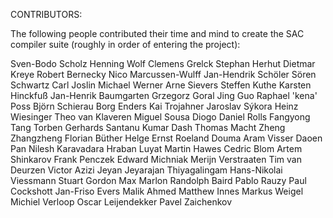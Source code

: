CONTRIBUTORS:

The following people contributed their time and mind to create the
SAC compiler suite (roughly in order of entering the project):

Sven-Bodo Scholz
Henning Wolf
Clemens Grelck
Stephan Herhut
Dietmar Kreye
Robert Bernecky
Nico Marcussen-Wulff
Jan-Hendrik Schöler
Sören Schwartz
Carl Joslin
Michael Werner
Arne Sievers
Steffen Kuthe
Karsten Hinckfuß
Jan-Henrik Baumgarten
Grzegorz Goral
Jing Guo
Raphael 'kena' Poss
Björn Schierau
Borg Enders
Kai Trojahner
Jaroslav Sýkora
Heinz Wiesinger
Theo van Klaveren
Miguel Sousa Diogo
Daniel Rolls
Fangyong Tang
Torben Gerhards
Santanu Kumar Dash
Thomas Macht
Zheng Zhangzheng
Florian Büther
Helge Ernst
Roeland Douma
Aram Visser
Daoen Pan
Nilesh Karavadara
Hraban Luyat
Martin Hawes
Cedric Blom
Artem Shinkarov
Frank Penczek
Edward Michniak
Merijn Verstraaten
Tim van Deurzen
Victor Azizi
Jeyan Jeyarajan Thiyagalingam
Hans-Nikolai Viessmann
Stuart Gordon
Max Marlon Randolph Baird
Pablo Rauzy
Paul Cockshott
Jan-Friso Evers
Malik Ahmed
Matthew Innes
Markus Weigel
Michiel Verloop
Oscar Leijendekker
Pavel Zaichenkov
